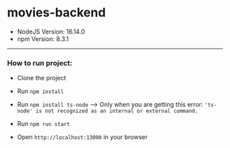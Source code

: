 # movies-backend
- NodeJS Version: 16.14.0
- npm Version: 8.3.1

---

### How to run project:
- Clone the project
- Run `npm install`
- Run `npm install ts-node` --> Only when you are getting this error: `'ts-node' is not recognized as an internal or external command.`
- Run `npm run start`

- Open `http://localhost:13000` in your browser